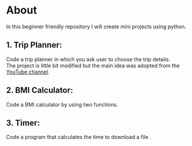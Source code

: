 # About
In this beginner friendly repository I will create mini projects using python.

## 1. Trip Planner:
Code a trip planner in which you ask user to choose the trip details.  
The project is little bit modified but the main idea was adopted from the [YouTube channel](https://www.youtube.com/@codewithjoshoffical).

## 2. BMI Calculator:
Code a BMI calculator by using two functions.

## 3. Timer:
Code a program that calculates the time to download a file .
